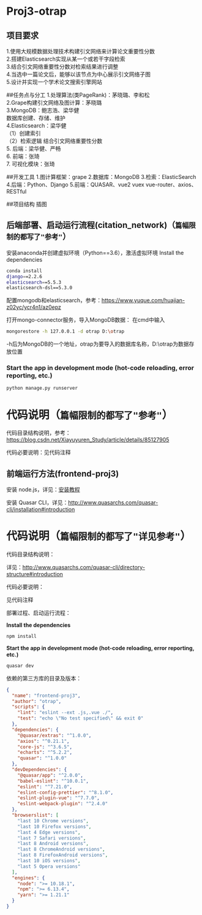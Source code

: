 # Proj3-otrap

## 项目要求
1.使用大规模数据处理技术构建引文网络来计算论文重要性分数  
2.搭建Elasticsearch实现从某一个或若干字段检索  
3.结合引文网络重要性分数对检索结果进行调整  
4.当选中一篇论文后，能够以该节点为中心展示引文网络子图  
5.设计并实现一个学术论文搜索引擎网站

##任务点与分工
1.处理算法(类PageRank)：茅晓璐、李和松  
2.Grape构建引文网络及图计算：茅晓璐  
3.MongoDB：鲍志浩、梁华健  
数据库创建、存储、维护  
4.Elasticsearch：梁华健  
（1）创建索引  
（2）检索逻辑 结合引文网络重要性分数  
5. 后端：梁华健、严畅  
6. 前端：张琦  
7. 可视化模块：张琦

##开发工具
1.图计算框架：grape
2.数据库：MongoDB
3.检索：ElasticSearch 
4.后端：Python、Django
5.前端：QUASAR、vue2 vuex vue-router、axios、RESTful

##项目结构
插图


## 后端部署、启动运行流程(citation_network)（`篇幅限制的都写了"参考"`）

安装anaconda并创建虚拟环境（Python==3.6），激活虚拟环境
Install the dependencies
```bash
conda install
django==2.2.6
elasticsearch==5.5.3
elasticsearch-dsl==5.3.0
```
配置mongodb和elasticsearch，参考：https://www.yuque.com/huajian-z02yc/ycr4n1/az0epz

打开mongo-connector服务，导入MongoDB数据：
在cmd中输入
```bash
mongorestore -h 127.0.0.1 -d otrap D:\otrap
```
-h后为MongoDB的一个地址，otrap为要导入的数据库名称，D:\otrap为数据存放位置

### Start the app in development mode (hot-code reloading, error reporting, etc.)
```bash
python manage.py runserver
```

# 代码说明（`篇幅限制的都写了"参考"`）
代码目录结构说明，参考：https://blog.csdn.net/Xiayuyuren_Study/article/details/85127905 

代码必要说明：见代码注释



## 前端运行方法(frontend-proj3)
安装 node.js，详见：[安装教程](https://zhuanlan.zhihu.com/p/82347262)

安装 Quasar CLI，详见：http://www.quasarchs.com/quasar-cli/installation#introduction


# 代码说明（`篇幅限制的都写了"详见参考"`）
代码目录结构说明：

详见：http://www.quasarchs.com/quasar-cli/directory-structure#introduction

代码必要说明：

见代码注释

部署过程、启动运行流程：


**Install the dependencies**
```bash
npm install
```

**Start the app in development mode (hot-code reloading, error reporting, etc.)**
```bash
quasar dev
```

依赖的第三方库的目录及版本：
```json
{
  "name": "frontend-proj3",
  "author": "otrap",
  "scripts": {
    "lint": "eslint --ext .js,.vue ./",
    "test": "echo \"No test specified\" && exit 0"
  },
  "dependencies": {
    "@quasar/extras": "^1.0.0",
    "axios": "^0.21.1",
    "core-js": "^3.6.5",
    "echarts": "^5.2.2",
    "quasar": "^1.0.0"
  },
  "devDependencies": {
    "@quasar/app": "^2.0.0",
    "babel-eslint": "^10.0.1",
    "eslint": "^7.21.0",
    "eslint-config-prettier": "^8.1.0",
    "eslint-plugin-vue": "^7.7.0",
    "eslint-webpack-plugin": "^2.4.0"
  },
  "browserslist": [
    "last 10 Chrome versions",
    "last 10 Firefox versions",
    "last 4 Edge versions",
    "last 7 Safari versions",
    "last 8 Android versions",
    "last 8 ChromeAndroid versions",
    "last 8 FirefoxAndroid versions",
    "last 10 iOS versions",
    "last 5 Opera versions"
  ],
  "engines": {
    "node": ">= 10.18.1",
    "npm": ">= 6.13.4",
    "yarn": ">= 1.21.1"
  }
}

```
